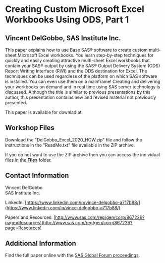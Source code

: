 # Creating Custom Microsoft Excel Workbooks Using ODS, Part 1                                                 
## Vincent DelGobbo, SAS Institute Inc. ##

This paper explains how to use Base SAS® software to create custom multi-sheet Microsoft Excel workbooks.  You learn step-by-step techniques for quickly and easily creating attractive multi-sheet Excel workbooks that contain your SAS® output by using the SAS® Output Delivery System (ODS) Report Writing Interface (RWI) and the ODS destination for Excel.  The techniques can be used regardless of the platform on which SAS software is installed.  You can even use them on a mainframe!  Creating and delivering your workbooks on demand and in real time using SAS server technology is discussed.  Although the title is similar to previous presentations by this author, this presentation contains new and revised material not previously presented.

This paper is available for downlad at:


## Workshop Files ##

Download the "DelGobbo_Excel_2020_HOW.zip" file and follow the instructions in the "ReadMe.txt" file available in the ZIP archive.

If you do not want to use the ZIP archive then you can access the individual files in the [**Files**](./Files) folder.

## Contact Information

Vincent DelGobbo  
SAS Institute Inc.

LinkedIn: [https://www.linkedin.com/in/vince-delgobbo-a717b88/](https://www.linkedin.com/in/vince-delgobbo-a717b88/)

Papers and Resources: [http://www.sas.com/reg/gen/corp/867226?page=Resources](http://www.sas.com/reg/gen/corp/867226?page=Resources)

## Additional Information

Find the full paper online with the [SAS Global Forum proceedings](https://www.sas.com/en_us/events/sas-global-forum/program/proceedings.html).

